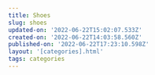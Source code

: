 ```yaml
---
title: Shoes
slug: shoes
updated-on: '2022-06-22T15:02:07.533Z'
created-on: '2022-06-22T14:03:58.560Z'
published-on: '2022-06-22T17:23:10.598Z'
layout: '[categories].html'
tags: categories
---
```



